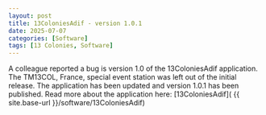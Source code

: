 ```yaml
---
layout: post
title: 13ColoniesAdif - version 1.0.1
date: 2025-07-07
categories: [Software]
tags: [13 Colonies, Software]
---
```


A colleague reported a bug is version 1.0 of the 13ColoniesAdif application.  The TM13COL, France, special event station was left out of the initial release.  The application has been updated and version 1.0.1 has been published.  Read more about the application here: [13ColoniesAdif]( {{ site.base-url }}/software/13ColoniesAdif)
